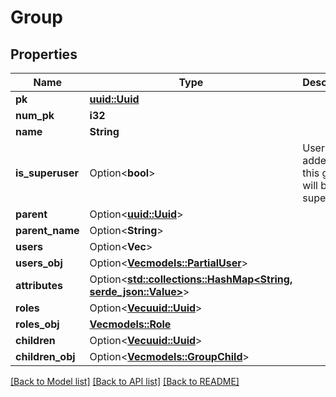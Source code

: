 # Group

## Properties

Name | Type | Description | Notes
------------ | ------------- | ------------- | -------------
**pk** | [**uuid::Uuid**](uuid::Uuid.md) |  | [readonly]
**num_pk** | **i32** |  | [readonly]
**name** | **String** |  | 
**is_superuser** | Option<**bool**> | Users added to this group will be superusers. | [optional]
**parent** | Option<[**uuid::Uuid**](uuid::Uuid.md)> |  | [optional]
**parent_name** | Option<**String**> |  | [readonly]
**users** | Option<**Vec<i32>**> |  | [optional]
**users_obj** | Option<[**Vec<models::PartialUser>**](PartialUser.md)> |  | [readonly]
**attributes** | Option<[**std::collections::HashMap<String, serde_json::Value>**](serde_json::Value.md)> |  | [optional]
**roles** | Option<[**Vec<uuid::Uuid>**](uuid::Uuid.md)> |  | [optional]
**roles_obj** | [**Vec<models::Role>**](Role.md) |  | [readonly]
**children** | Option<[**Vec<uuid::Uuid>**](uuid::Uuid.md)> |  | [optional]
**children_obj** | Option<[**Vec<models::GroupChild>**](GroupChild.md)> |  | [readonly]

[[Back to Model list]](../README.md#documentation-for-models) [[Back to API list]](../README.md#documentation-for-api-endpoints) [[Back to README]](../README.md)


